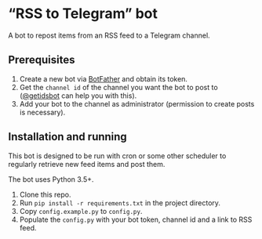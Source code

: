 # “RSS to Telegram” bot

A bot to repost items from an RSS feed to a Telegram channel.

## Prerequisites

1. Create a new bot via [BotFather](t.me/botfather) and obtain its token.
2. Get the `channel id` of the channel you want the bot to post to ([@getidsbot](t.me/getidsbot) can help you with this).
3. Add your bot to the channel as administrator (permission to create posts is necessary).

## Installation and running

This bot is designed to be run with cron or some other scheduler to regularly retrieve new feed items and post them.
 
The bot uses Python 3.5+.

1. Clone this repo.
2. Run `pip install -r requirements.txt` in the project directory.
3. Copy `config.example.py` to `config.py`.
4. Populate the `config.py` with your bot token, channel id and a link to RSS feed.
